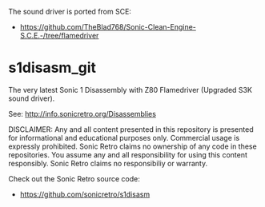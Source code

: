 The sound driver is ported from SCE:

- https://github.com/TheBlad768/Sonic-Clean-Engine-S.C.E.-/tree/flamedriver

s1disasm_git
============

The very latest Sonic 1 Disassembly with Z80 Flamedriver (Upgraded S3K sound driver).

See: http://info.sonicretro.org/Disassemblies

DISCLAIMER:
Any and all content presented in this repository is presented for informational and educational purposes only.
Commercial usage is expressly prohibited. Sonic Retro claims no ownership of any code in these repositories.
You assume any and all responsibility for using this content responsibly. Sonic Retro claims no responsibiliy or warranty.

Check out the Sonic Retro source code:

- https://github.com/sonicretro/s1disasm
